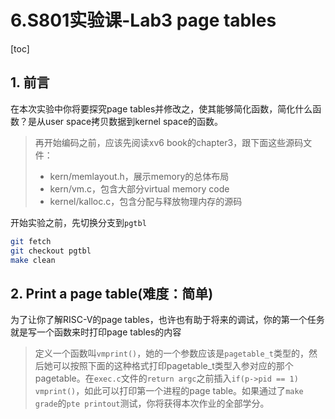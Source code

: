 # 6.S801实验课-Lab3 page tables

[toc]

## 1. 前言

在本次实验中你将要探究page tables并修改之，使其能够简化函数，简化什么函数？是从user space拷贝数据到kernel space的函数。

> 再开始编码之前，应该先阅读xv6 book的chapter3，跟下面这些源码文件：
>
> * kern/memlayout.h，展示memory的总体布局
> * kern/vm.c，包含大部分virtual memory code
> * kernel/kalloc.c，包含分配与释放物理内存的源码

开始实验之前，先切换分支到`pgtbl`

```bash
git fetch
git checkout pgtbl
make clean
```

## 2. Print a page table(难度：简单)

为了让你了解RISC-V的page tables，也许也有助于将来的调试，你的第一个任务就是写一个函数来时打印page tables的内容

>定义一个函数叫`vmprint()`，她的一个参数应该是`pagetable_t`类型的，然后她可以按照下面的这种格式打印pagetable_t类型入参对应的那个pagetable。在`exec.c`文件的`return argc`之前插入`if(p->pid == 1) vmprint()`，如此可以打印第一个进程的page table。如果通过了`make grade`的`pte printout`测试，你将获得本次作业的全部学分。